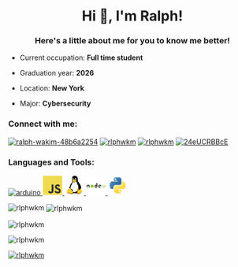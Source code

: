 <h1 align="center">Hi 👋, I'm Ralph!</h1>
<h3 align="center">Here's a little about me for you to know me better!</h3>

- Current occupation: **Full time student**

- Graduation year: **2026**

- Location: **New York**

- Major: **Cybersecurity**

<h3 align="left">Connect with me:</h3>
<p align="left">
<a href="https://linkedin.com/in/ralph-wakim-48b6a2254" target="blank"><img align="center" src="https://raw.githubusercontent.com/rahuldkjain/github-profile-readme-generator/master/src/images/icons/Social/linked-in-alt.svg" alt="ralph-wakim-48b6a2254" height="30" width="40" /></a>
<a href="https://twitter.com/rlphwkm" target="blank"><img align="center" src="https://raw.githubusercontent.com/rahuldkjain/github-profile-readme-generator/master/src/images/icons/Social/twitter.svg" alt="rlphwkm" height="30" width="40" /></a>
<a href="https://instagram.com/rlphwkm" target="blank"><img align="center" src="https://raw.githubusercontent.com/rahuldkjain/github-profile-readme-generator/master/src/images/icons/Social/instagram.svg" alt="rlphwkm" height="30" width="40" /></a>
<a href="https://discord.gg/24eUCRBBcE" target="blank"><img align="center" src="https://raw.githubusercontent.com/rahuldkjain/github-profile-readme-generator/master/src/images/icons/Social/discord.svg" alt="24eUCRBBcE" height="30" width="40" /></a>
</p>

<h3 align="left">Languages and Tools:</h3>
<p align="left"> <a href="https://www.arduino.cc/" target="_blank" rel="noreferrer"> <img src="https://cdn.worldvectorlogo.com/logos/arduino-1.svg" alt="arduino" width="40" height="40"/> </a> <a href="https://developer.mozilla.org/en-US/docs/Web/JavaScript" target="_blank" rel="noreferrer"> <img src="https://raw.githubusercontent.com/devicons/devicon/master/icons/javascript/javascript-original.svg" alt="javascript" width="40" height="40"/> </a> <a href="https://www.linux.org/" target="_blank" rel="noreferrer"> <img src="https://raw.githubusercontent.com/devicons/devicon/master/icons/linux/linux-original.svg" alt="linux" width="40" height="40"/> </a> <a href="https://nodejs.org" target="_blank" rel="noreferrer"> <img src="https://raw.githubusercontent.com/devicons/devicon/master/icons/nodejs/nodejs-original-wordmark.svg" alt="nodejs" width="40" height="40"/> </a> <a href="https://www.python.org" target="_blank" rel="noreferrer"> <img src="https://raw.githubusercontent.com/devicons/devicon/master/icons/python/python-original.svg" alt="python" width="40" height="40"/> </a> </p>

<p><img align="left" src="https://github-readme-stats.vercel.app/api/top-langs?username=rlphwkm&show_icons=true&locale=en&layout=compact" alt="rlphwkm" /></p>

<p>&nbsp;<img align="center" src="https://github-readme-stats.vercel.app/api?username=rlphwkm&show_icons=true&locale=en" alt="rlphwkm" /></p>

<p><img align="center" src="https://github-readme-streak-stats.herokuapp.com/?user=rlphwkm&" alt="rlphwkm" /></p>

<p align="left"> <img src="https://komarev.com/ghpvc/?username=rlphwkm&label=Profile%20views&color=0e75b6&style=flat" alt="rlphwkm" /> </p>

<p align="left"> <a href="https://instagram.com/rlphwkm" target="blank"><img src="https://img.shields.io/instagram/follow/rlphwkm?logo=twitter&style=for-the-badge" alt="rlphwkm" /></a> </p>

